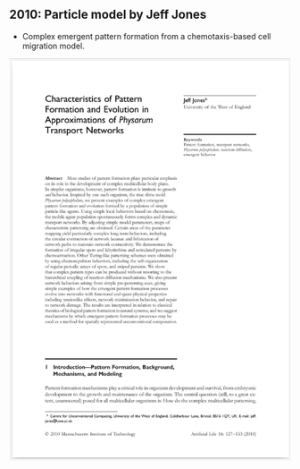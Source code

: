 ## 2010: Particle model by Jeff Jones

- Complex emergent pattern formation from a chemotaxis-based cell migration model.

![Paper First Page](./images/paper_first_page.png)

